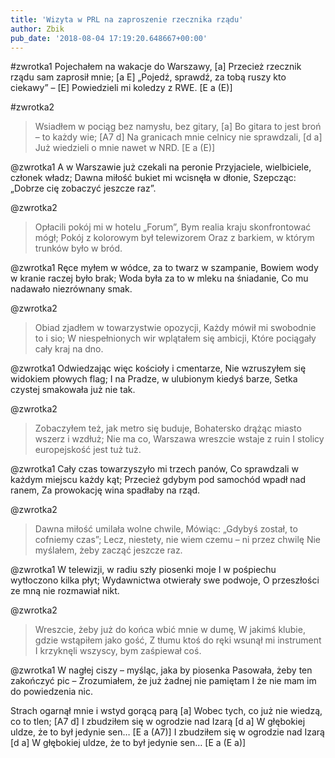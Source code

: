 ```yaml
---
title: 'Wizyta w PRL na zaproszenie rzecznika rządu'
author: Zbik
pub_date: '2018-08-04 17:19:20.648667+00:00'
---
```


#zwrotka1
Pojechałem na wakacje do Warszawy, [a]
Przecież rzecznik rządu sam zaprosił mnie; [a E]
„Pojedź, sprawdź, za tobą ruszy kto ciekawy” – [E]
Powiedzieli mi koledzy z RWE. [E a (E)]

#zwrotka2
>Wsiadłem w pociąg bez namysłu, bez gitary, [a]
>Bo gitara to jest broń – to każdy wie; [A7 d]
>Na granicach mnie celnicy nie sprawdzali, [d a]
>Już wiedzieli o mnie nawet w NRD. [E a (E)]

@zwrotka1
A w Warszawie już czekali na peronie
Przyjaciele, wielbiciele, członek władz;
Dawna miłość bukiet mi wcisnęła w dłonie,
Szepcząc: „Dobrze cię zobaczyć jeszcze raz”.

@zwrotka2
>Opłacili pokój mi w hotelu „Forum”,
>Bym realia kraju skonfrontować mógł;
>Pokój z kolorowym był telewizorem
>Oraz z barkiem, w którym trunków było w bród.

@zwrotka1
Ręce myłem w wódce, za to twarz w szampanie,
Bowiem wody w kranie raczej było brak;
Woda była za to w mleku na śniadanie,
Co mu nadawało niezrównany smak.

@zwrotka2
>Obiad zjadłem w towarzystwie opozycji,
>Każdy mówił mi swobodnie to i sio;
>W niespełnionych wir wplątałem się ambicji,
>Które pociągały cały kraj na dno.

@zwrotka1
Odwiedzając więc kościoły i cmentarze,
Nie wzruszyłem się widokiem płowych flag;
I na Pradze, w ulubionym kiedyś barze,
Setka czystej smakowała już nie tak.

@zwrotka2
>Zobaczyłem też, jak metro się buduje,
>Bohatersko drążąc miasto wszerz i wzdłuż;
>Nie ma co, Warszawa wreszcie wstaje z ruin
>I stolicy europejskość jest tuż tuż.

@zwrotka1
Cały czas towarzyszyło mi trzech panów,
Co sprawdzali w każdym miejscu każdy kąt;
Przecież gdybym pod samochód wpadł nad ranem,
Za prowokację wina spadłaby na rząd.

@zwrotka2
>Dawna miłość umilała wolne chwile,
>Mówiąc: „Gdybyś został, to cofniemy czas”;
>Lecz, niestety, nie wiem czemu – ni przez chwilę
>Nie myślałem, żeby zacząć jeszcze raz.

@zwrotka1
W telewizji, w radiu szły piosenki moje
I w pośpiechu wytłoczono kilka płyt;
Wydawnictwa otwierały swe podwoje,
O przeszłości ze mną nie rozmawiał nikt.

@zwrotka2
>Wreszcie, żeby już do końca wbić mnie w dumę,
>W jakimś klubie, gdzie wstąpiłem jako gość,
>Z tłumu ktoś do ręki wsunął mi instrument
>I krzyknęli wszyscy, bym zaśpiewał coś.

@zwrotka1
W nagłej ciszy – myśląc, jaka by piosenka
Pasowała, żeby ten zakończyć pic –
Zrozumiałem, że już żadnej nie pamiętam
I że nie mam im do powiedzenia nic.

Strach ogarnął mnie i wstyd gorącą parą [a]
Wobec tych, co już nie wiedzą, co to tlen; [A7 d]
I zbudziłem się w ogrodzie nad Izarą [d a]
W głębokiej uldze, że to był jedynie sen… [E a (A7)]
I zbudziłem się w ogrodzie nad Izarą [d a]
W głębokiej uldze, że to był jedynie sen… [E a (E a)]